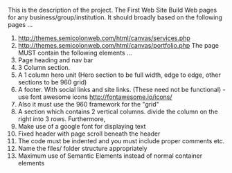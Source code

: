This is the description of the project.
The First Web Site
Build Web pages for any business/group/institution. 
It should broadly based on the following pages ... 
1. http://themes.semicolonweb.com/html/canvas/services.php 
2. http://themes.semicolonweb.com/html/canvas/portfolio.php 
The page MUST contain the following elements ... 
1. Page heading and nav bar 
2. 3 Column section. 
3. A 1 column hero unit (Hero section to be full width, edge to edge, other sections to be 960 grid) 
4. A footer. With social links and site links. (These need not be functional) - use font awesome icons http://fontawesome.io/icons/ 
5. Also it must use the 960 framework for the "grid" 
6. A section which contains 2 vertical columns. divide the column on the right into 3 rows. Furthermore, 
7. Make use of a google font for displaying text 
8. Fixed header with page scroll beneath the header 
9. The code must be indented and you must include proper comments etc. 
10. Name the files/ folder structure appropriately 
11. Maximum use of Semantic Elements instead of normal container elements
